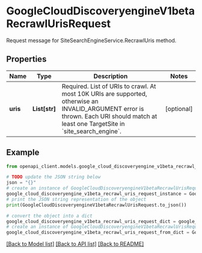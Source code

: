 # GoogleCloudDiscoveryengineV1betaRecrawlUrisRequest

Request message for SiteSearchEngineService.RecrawlUris method.

## Properties

Name | Type | Description | Notes
------------ | ------------- | ------------- | -------------
**uris** | **List[str]** | Required. List of URIs to crawl. At most 10K URIs are supported, otherwise an INVALID_ARGUMENT error is thrown. Each URI should match at least one TargetSite in &#x60;site_search_engine&#x60;. | [optional] 

## Example

```python
from openapi_client.models.google_cloud_discoveryengine_v1beta_recrawl_uris_request import GoogleCloudDiscoveryengineV1betaRecrawlUrisRequest

# TODO update the JSON string below
json = "{}"
# create an instance of GoogleCloudDiscoveryengineV1betaRecrawlUrisRequest from a JSON string
google_cloud_discoveryengine_v1beta_recrawl_uris_request_instance = GoogleCloudDiscoveryengineV1betaRecrawlUrisRequest.from_json(json)
# print the JSON string representation of the object
print(GoogleCloudDiscoveryengineV1betaRecrawlUrisRequest.to_json())

# convert the object into a dict
google_cloud_discoveryengine_v1beta_recrawl_uris_request_dict = google_cloud_discoveryengine_v1beta_recrawl_uris_request_instance.to_dict()
# create an instance of GoogleCloudDiscoveryengineV1betaRecrawlUrisRequest from a dict
google_cloud_discoveryengine_v1beta_recrawl_uris_request_from_dict = GoogleCloudDiscoveryengineV1betaRecrawlUrisRequest.from_dict(google_cloud_discoveryengine_v1beta_recrawl_uris_request_dict)
```
[[Back to Model list]](../README.md#documentation-for-models) [[Back to API list]](../README.md#documentation-for-api-endpoints) [[Back to README]](../README.md)


